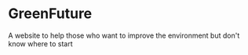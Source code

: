 # GreenFuture
A website to help those who want to improve the environment but don't know where to start
